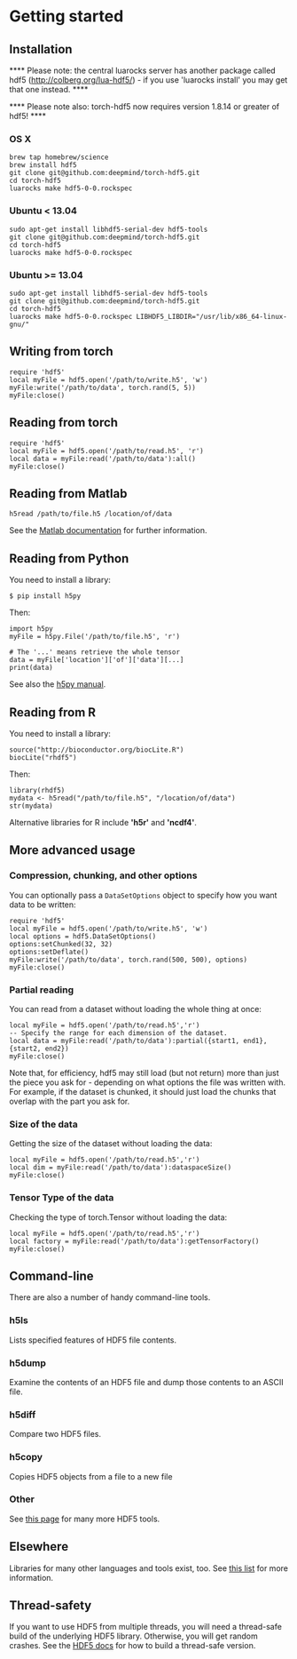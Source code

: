# Getting started

## Installation

**** Please note: the central luarocks server has another package called hdf5 (http://colberg.org/lua-hdf5/) - if you use 'luarocks install' you may get that one instead. ****

**** Please note also: torch-hdf5 now requires version 1.8.14 or greater of hdf5! ****

### OS X

    brew tap homebrew/science
    brew install hdf5
    git clone git@github.com:deepmind/torch-hdf5.git
    cd torch-hdf5
    luarocks make hdf5-0-0.rockspec

### Ubuntu < 13.04

    sudo apt-get install libhdf5-serial-dev hdf5-tools
    git clone git@github.com:deepmind/torch-hdf5.git
    cd torch-hdf5
    luarocks make hdf5-0-0.rockspec

### Ubuntu >= 13.04

    sudo apt-get install libhdf5-serial-dev hdf5-tools
    git clone git@github.com:deepmind/torch-hdf5.git
    cd torch-hdf5
    luarocks make hdf5-0-0.rockspec LIBHDF5_LIBDIR="/usr/lib/x86_64-linux-gnu/"

## Writing from torch

    require 'hdf5'
    local myFile = hdf5.open('/path/to/write.h5', 'w')
    myFile:write('/path/to/data', torch.rand(5, 5))
    myFile:close()

## Reading from torch

    require 'hdf5'
    local myFile = hdf5.open('/path/to/read.h5', 'r')
    local data = myFile:read('/path/to/data'):all()
    myFile:close()

## Reading from Matlab

    h5read /path/to/file.h5 /location/of/data

See the [Matlab documentation](http://www.mathworks.co.uk/help/matlab/hdf5-files.html) for further information.

## Reading from Python

You need to install a library:

    $ pip install h5py

Then:

    import h5py
    myFile = h5py.File('/path/to/file.h5', 'r')

    # The '...' means retrieve the whole tensor
    data = myFile['location']['of']['data'][...]
    print(data)

See also the [h5py manual](http://www.h5py.org/docs/).

## Reading from R

You need to install a library:

    source("http://bioconductor.org/biocLite.R")
    biocLite("rhdf5")

Then:

    library(rhdf5)
    mydata <- h5read("/path/to/file.h5", "/location/of/data")
    str(mydata)

Alternative libraries for R include **'h5r'** and **'ncdf4'**.

## More advanced usage

### Compression, chunking, and other options

You can optionally pass a `DataSetOptions` object to specify how you want data to be written:

    require 'hdf5'
    local myFile = hdf5.open('/path/to/write.h5', 'w')
    local options = hdf5.DataSetOptions()
    options:setChunked(32, 32)
    options:setDeflate()
    myFile:write('/path/to/data', torch.rand(500, 500), options)
    myFile:close()

### Partial reading

You can read from a dataset without loading the whole thing at once:

    local myFile = hdf5.open('/path/to/read.h5','r')
    -- Specify the range for each dimension of the dataset.
    local data = myFile:read('/path/to/data'):partial({start1, end1}, {start2, end2})
    myFile:close()
    
Note that, for efficiency, hdf5 may still load (but not return) more than just the piece you ask for - depending on what options the file was written with. For example, if the dataset is chunked, it should just load the chunks that overlap with the part you ask for.

### Size of the data

Getting the size of the dataset without loading the data:
	
    local myFile = hdf5.open('/path/to/read.h5','r')
    local dim = myFile:read('/path/to/data'):dataspaceSize()
    myFile:close()

### Tensor Type of the data

Checking the type of torch.Tensor without loading the data:
	
    local myFile = hdf5.open('/path/to/read.h5','r')
    local factory = myFile:read('/path/to/data'):getTensorFactory()
    myFile:close()

## Command-line

There are also a number of handy command-line tools.

### h5ls

Lists specified features of HDF5 file contents.

### h5dump

Examine the contents of an HDF5 file and dump those contents to an ASCII file.

### h5diff

Compare two HDF5 files.

### h5copy

Copies HDF5 objects from a file to a new file

### Other

See [this page](http://www.hdfgroup.org/HDF5/doc/RM/Tools.html) for many more HDF5 tools.

## Elsewhere

Libraries for many other languages and tools exist, too. See [this list](http://en.wikipedia.org/wiki/Hierarchical_Data_Format#Interfaces) for more information.

## Thread-safety

If you want to use HDF5 from multiple threads, you will need a thread-safe build of the underlying HDF5 library. Otherwise, you will get random crashes. See the [HDF5 docs](https://www.hdfgroup.org/hdf5-quest.html#tsafe) for how to build a thread-safe version.
